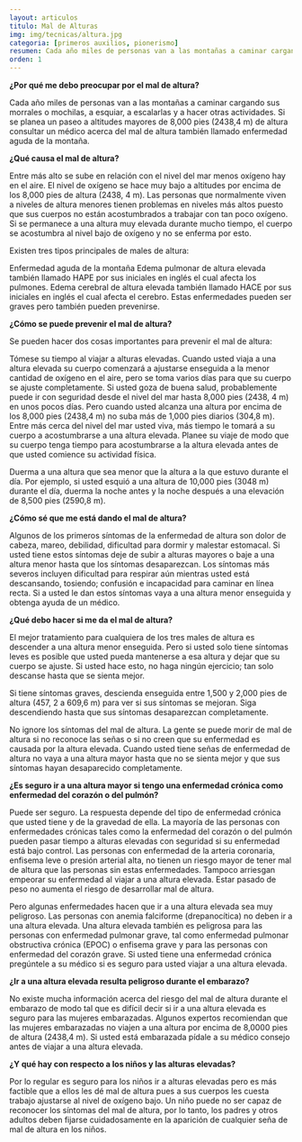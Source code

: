 ```yaml
---
layout: articulos
titulo: Mal de Alturas
img: img/tecnicas/altura.jpg
categoria: [primeros auxilios, pionerismo]
resumen: Cada año miles de personas van a las montañas a caminar cargando sus morrales o mochilas, a esquiar, a escalarlas y a hacer otras actividades.
orden: 1
---
```

**¿Por qué me debo preocupar por el mal de altura?**

Cada año miles de personas van a las montañas a caminar cargando sus morrales o mochilas, a esquiar, a escalarlas y a hacer otras actividades. Si se planea un paseo a altitudes mayores de 8,000 pies (2438,4 m) de altura consultar un médico acerca del mal de altura también llamado enfermedad aguda de la montaña.

**¿Qué causa el mal de altura?**

Entre más alto se sube en relación con el nivel del mar menos oxígeno hay en el aire. El nivel de oxígeno se hace muy bajo a altitudes por encima de los 8,000 pies de altura (2438, 4 m). Las personas que normalmente viven a niveles de altura menores tienen problemas en niveles más altos puesto que sus cuerpos no están acostumbrados a trabajar con tan poco oxígeno. Si se permanece a una altura muy elevada durante mucho tiempo, el cuerpo se acostumbra al nivel bajo de oxígeno y no se enferma por esto.

Existen tres tipos principales de males de altura:

Enfermedad aguda de la montaña 
Edema pulmonar de altura elevada también llamado HAPE por sus iniciales en inglés el cual afecta los pulmones. 
Edema cerebral de altura elevada también llamado HACE por sus iniciales en inglés el cual afecta el cerebro. 
Estas enfermedades pueden ser graves pero también pueden prevenirse.

**¿Cómo se puede prevenir el mal de altura?**

Se pueden hacer dos cosas importantes para prevenir el mal de altura:

Tómese su tiempo al viajar a alturas elevadas. Cuando usted viaja a una altura elevada su cuerpo comenzará a ajustarse enseguida a la menor cantidad de oxígeno en el aire, pero se toma varios días para que su cuerpo se ajuste completamente. Si usted goza de buena salud, probablemente puede ir con seguridad desde el nivel del mar hasta 8,000 pies (2438, 4 m) en unos pocos días. Pero cuando usted alcanza una altura por encima de los 8,000 pies (2438,4 m) no suba más de 1,000 pies diarios (304,8 m). Entre más cerca del nivel del mar usted viva, más tiempo le tomará a su cuerpo a acostumbrarse a una altura elevada. Planee su viaje de modo que su cuerpo tenga tiempo para acostumbrarse a la altura elevada antes de que usted comience su actividad física.

Duerma a una altura que sea menor que la altura a la que estuvo durante el día. Por ejemplo, si usted esquió a una altura de 10,000 pies (3048 m) durante el día, duerma la noche antes y la noche después a una elevación de 8,500 pies (2590,8 m).

**¿Cómo sé que me está dando el mal de altura?**

Algunos de los primeros síntomas de la enfermedad de altura son dolor de cabeza, mareo, debilidad, dificultad para dormir y malestar estomacal. Si usted tiene estos síntomas deje de subir a alturas mayores o baje a una altura menor hasta que los síntomas desaparezcan. Los síntomas más severos incluyen dificultad para respirar aún mientras usted está descansando, tosiendo; confusión e incapacidad para caminar en línea recta. Si a usted le dan estos síntomas vaya a una altura menor enseguida y obtenga ayuda de un médico.

**¿Qué debo hacer si me da el mal de altura?**

El mejor tratamiento para cualquiera de los tres males de altura es descender a una altura menor enseguida. Pero si usted solo tiene síntomas leves es posible que usted pueda mantenerse a esa altura y dejar que su cuerpo se ajuste. Si usted hace esto, no haga ningún ejercicio; tan solo descanse hasta que se sienta mejor.

Si tiene síntomas graves, descienda enseguida entre 1,500 y 2,000 pies de altura (457, 2 a 609,6 m) para ver si sus síntomas se mejoran. Siga descendiendo hasta que sus síntomas desaparezcan completamente.

No ignore los síntomas del mal de altura. La gente se puede morir de mal de altura si no reconoce las señas o si no creen que su enfermedad es causada por la altura elevada. Cuando usted tiene señas de enfermedad de altura no vaya a una altura mayor hasta que no se sienta mejor y que sus síntomas hayan desaparecido completamente.

**¿Es seguro ir a una altura mayor si tengo una enfermedad crónica como enfermedad del corazón o del pulmón?**

Puede ser seguro. La respuesta depende del tipo de enfermedad crónica que usted tiene y de la gravedad de ella. La mayoría de las personas con enfermedades crónicas tales como la enfermedad del corazón o del pulmón pueden pasar tiempo a alturas elevadas con seguridad si su enfermedad está bajo control. Las personas con enfermedad de la arteria coronaria, enfisema leve o presión arterial alta, no tienen un riesgo mayor de tener mal de altura que las personas sin estas enfermedades. Tampoco arriesgan empeorar su enfermedad al viajar a una altura elevada. Estar pasado de peso no aumenta el riesgo de desarrollar mal de altura.

Pero algunas enfermedades hacen que ir a una altura elevada sea muy peligroso. Las personas con anemia falciforme (drepanocítica) no deben ir a una altura elevada. Una altura elevada también es peligrosa para las personas con enfermedad pulmonar grave, tal como enfermedad pulmonar obstructiva crónica (EPOC) o enfisema grave y para las personas con enfermedad del corazón grave. Si usted tiene una enfermedad crónica pregúntele a su médico si es seguro para usted viajar a una altura elevada.

**¿Ir a una altura elevada resulta peligroso durante el embarazo?**

No existe mucha información acerca del riesgo del mal de altura durante el embarazo de modo tal que es difícil decir si ir a una altura elevada es seguro para las mujeres embarazadas. Algunos expertos recomiendan que las mujeres embarazadas no viajen a una altura por encima de 8,0000 pies de altura (2438,4 m). Si usted está embarazada pídale a su médico consejo antes de viajar a una altura elevada.

**¿Y qué hay con respecto a los niños y las alturas elevadas?**

Por lo regular es seguro para los niños ir a alturas elevadas pero es más factible que a ellos les dé mal de altura pues a sus cuerpos les cuesta trabajo ajustarse al nivel de oxígeno bajo. Un niño puede no ser capaz de reconocer los síntomas del mal de altura, por lo tanto, los padres y otros adultos deben fijarse cuidadosamente en la aparición de cualquier seña de mal de altura en los niños.
